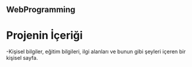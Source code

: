 ## WebProgramming

# Projenin İçeriği <br/>
-Kişisel bilgiler, eğitim bilgileri, ilgi alanları ve bunun gibi şeyleri içeren bir kişisel sayfa.
